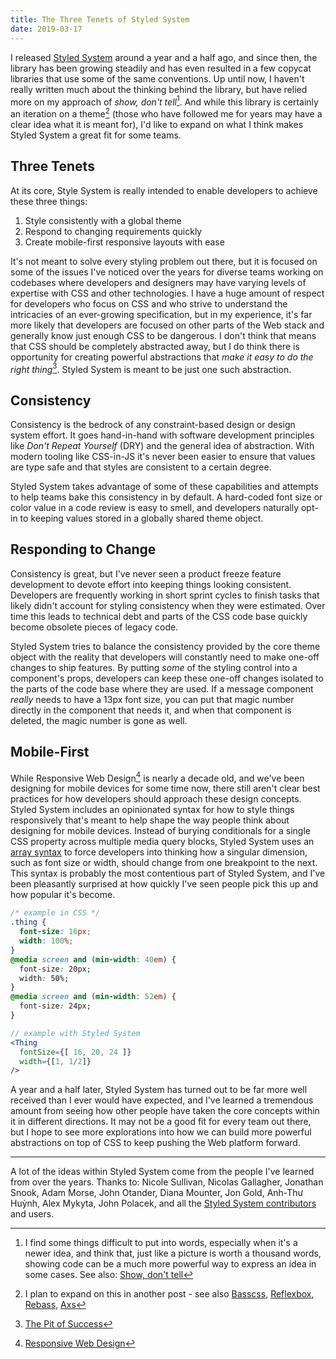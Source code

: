 ```yaml
---
title: The Three Tenets of Styled System
date: 2019-03-17
---
```


I released [Styled System][] around a year and a half ago,
and since then, the library has been growing steadily
and has even resulted in a few copycat libraries that use some of the same conventions.
Up until now, I haven't really written much about the thinking behind the library, but have relied more on my approach of *show, don't tell*[^1].
And while this library is certainly an iteration on a theme[^2]
(those who have followed me for years may have a clear idea what it is meant for),
I'd like to expand on what I think makes Styled System a great fit for some teams.

<!---->

## Three Tenets

At its core, Style System is really intended to enable developers to achieve these three things:

1. Style consistently with a global theme
2. Respond to changing requirements quickly
3. Create mobile-first responsive layouts with ease

It's not meant to solve every styling problem out there,
but it is focused on some of the issues I've noticed over the years for diverse teams working on codebases where developers and designers may have varying levels of expertise with CSS and other technologies.
I have a huge amount of respect for developers who focus on CSS and who strive to understand the intricacies of an ever-growing specification, but in my experience, it's far more likely that developers are focused on other parts of the Web stack and generally know just enough CSS to be dangerous.
I don't think that means that CSS should be completely abstracted away,
but I do think there is opportunity for creating powerful abstractions that *make it easy to do the right thing*[^3]. Styled System is meant to be just one such abstraction.

## Consistency

Consistency is the bedrock of any constraint-based design or design system effort.
It goes hand-in-hand with software development principles like *Don't Repeat Yourself* (DRY)
and the general idea of abstraction.
With modern tooling like CSS-in-JS it's never been easier to ensure that values are type safe and that styles are consistent to a certain degree.

Styled System takes advantage of some of these capabilities and attempts to help teams bake this consistency in by default.
A hard-coded font size or color value in a code review is easy to smell,
and developers naturally opt-in to keeping values stored in a globally shared theme object.

## Responding to Change

Consistency is great, but I've never seen a product freeze feature development to devote effort into keeping things looking consistent.
Developers are frequently working in short sprint cycles to finish tasks that likely didn't account for styling consistency when they were estimated.
Over time this leads to technical debt and parts of the CSS code base quickly become obsolete pieces of legacy code.

Styled System tries to balance the consistency provided by the core theme object with the reality that developers will constantly need to make one-off changes to ship features.
By putting *some* of the styling control into a component's props,
developers can keep these one-off changes isolated to the parts of the code base where they are used.
If a message component *really* needs to have a 13px font size, you can put that magic number directly in the component that needs it, and when that component is deleted, the magic number is gone as well.

## Mobile-First

While Responsive Web Design[^4] is nearly a decade old, and we've been designing for mobile devices for some time now, there still aren't clear best practices for how developers should approach these design concepts.
Styled System includes an opinionated syntax for how to style things responsively that's meant to
help shape the way people think about designing for mobile devices.
Instead of burying conditionals for a single CSS property across multiple media query blocks,
Styled System uses an [array syntax][] to force developers into thinking how a singular dimension, such as font size or width, should change from one breakpoint to the next.
This syntax is probably the most contentious part of Styled System, and I've been pleasantly surprised at how quickly I've seen people pick this up and how popular it's become.

```css
/* example in CSS */
.thing {
  font-size: 16px;
  width: 100%;
}
@media screen and (min-width: 40em) {
  font-size: 20px;
  width: 50%;
}
@media screen and (min-width: 52em) {
  font-size: 24px;
}
```

```jsx
// example with Styled System
<Thing
  fontSize={[ 16, 20, 24 ]}
  width={[1, 1/2]}
/>
```

A year and a half later,
Styled System has turned out to be far more well received than I ever would have expected,
and I've learned a tremendous amount from seeing how other people have taken the core concepts within it in different directions.
It may not be a good fit for every team out there, but I hope to see more explorations
into how we can build more powerful abstractions on top of CSS to keep pushing the Web platform forward.

---

A lot of the ideas within Styled System come from the people I've learned from over the years.
Thanks to:
Nicole Sullivan, Nicolas Gallagher, Jonathan Snook, Adam Morse, John Otander, Diana Mounter,
Jon Gold, Anh-Thư Huỳnh, Alex Mykyta, John Polacek,
and all the [Styled System contributors](https://github.com/styled-system/styled-system/graphs/contributors) and users.


[^1]: I find some things difficult to put into words, especially when it's a newer idea, and think that, just like a picture is worth a thousand words, showing code can be a much more powerful way to express an idea in some cases.
  See also: [Show, don't tell](https://en.wikipedia.org/wiki/Show,_don%27t_tell)
[^2]: I plan to expand on this in another post - see also [Basscss](https://github.com/basscss/basscss/), [Reflexbox](https://github.com/jxnblk/reflexbox), [Rebass](https://rebassjs.org), [Axs](https://github.com/jxnblk/axs/tree/v1.0.0)
[^3]: [The Pit of Success](https://blogs.msdn.microsoft.com/brada/2003/10/02/the-pit-of-success/)
[^4]: [Responsive Web Design](https://alistapart.com/article/responsive-web-design)

[styled system]: https://styled-system.com
[array syntax]: https://styled-system.com/responsive-styles

